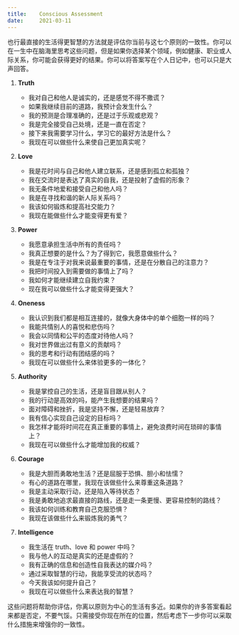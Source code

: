 ```yaml
---
title:    Conscious Assessment
date:     2021-03-11
---
```


也行最直接的生活得更智慧的方法就是评估你当前与这七个原则的一致性。你可以在一生中在脑海里思考这些问题，但是如果你选择某个领域，例如健康、职业或人际关系，你可能会获得更好的结果。你可以将答案写在个人日记中，也可以只是大声回答。



1. **Truth**

    * 我对自己和他人是诚实的，还是感觉不得不撒谎？
    * 如果我继续目前的道路，我预计会发生什么？
    * 我的预测是合理准确的，还是过于乐观或悲观？
    * 我是完全接受自己处境，还是一直在否定？
    * 接下来我需要学习什么，学习它的最好方法是什么？
    * 我现在可以做些什么来使自己更加真实呢？



2. **Love**

    * 我是花时间与自己和他人建立联系，还是感到孤立和孤独？
    * 我在交流时是表达了真实的自我，还是投射了虚假的形象？
    * 我无条件地爱和接受自己和他人吗？
    * 我是在寻找和谐的新人际关系吗？
    * 我该如何锻炼和提高社交能力？
    * 我现在能做些什么才能变得更有爱？



3. **Power**

    * 我愿意承担生活中所有的责任吗？
    * 我真正想要的是什么？为了得到它，我愿意做些什么？
    * 我是在专注于对我来说最重要的事情，还是在分散自己的注意力？
    * 我把时间投入到需要做的事情上了吗？
    * 我如何才能继续建立自我约束？
    * 现在我可以做些什么才能变得更强大？



4. **Oneness**

    * 我认识到我们都是相互连接的，就像大身体中的单个细胞一样的吗？
    * 我能共情别人的喜悦和悲伤吗？
    * 我会以同情和公平的态度对待他人吗？
    * 我对世界做出过有意义的贡献吗？
    * 我的思考和行动有团结感的吗？
    * 我现在可以做些什么来体验更多的一体化？



5. **Authority**

    * 我是掌控自己的生活，还是盲目跟从别人？
    * 我的行动是高效的吗，能产生我想要的结果吗？
    * 面对障碍和挫折，我是坚持不懈，还是轻易放弃？
    * 我有信心实现自己设定的目标吗？
    * 我怎样才能将时间花在真正重要的事情上，避免浪费时间在琐碎的事情上？
    * 我现在可以做些什么才能增加我的权威？



6. **Courage**

    * 我是大胆而勇敢地生活？还是屈服于恐惧、胆小和怯懦？
    * 有心的道路在哪里，我现在该做些什么来尊重这条道路？
    * 我是主动采取行动，还是陷入等待状态？
    * 我是勇敢地追求最直接的路线，还是走一条更慢、更容易控制的路线？
    * 我该如何训练和教育自己克服恐惧？
    * 我现在该做些什么来锻炼我的勇气？



7. **Intelligence**

    * 我生活在 truth、love 和 power 中吗？
    * 我与他人的互动是真实的还是虚假的？
    * 我有正确的信息和创造性自我表达的媒介吗？
    * 通过采取智慧的行动，我能享受流的状态吗？
    * 今天我该如何提升自己？
    * 我现在可以做些什么来表达我的智慧？



这些问题将帮助你评估，你离以原则为中心的生活有多近。如果你的许多答案看起来都是否定，不要气馁。只需接受你现在所在的位置，然后考虑下一步你可以采取什么措施来增强你的一致性。
